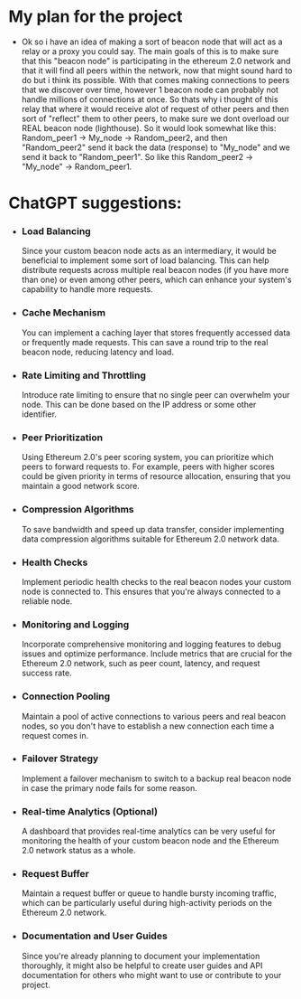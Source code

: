 # My plan for the project

- Ok so i have an idea of making a sort of beacon node that will act as a relay or a proxy you could say. The main goals of this is to make sure that this "beacon node" is participating in the ethereum 2.0 network and that it will find all peers within the network, now that might sound hard to do but i think its possible. With that comes making connections to peers that we discover over time, however 1 beacon node can probably not handle millions of connections at once. So thats why i thought of this relay that where it would receive alot of request of other peers and then sort of "reflect" them to other peers, to make sure we dont overload our REAL beacon node (lighthouse). So it would look somewhat like this: Random_peer1 -> My_node -> Random_peer2, and then "Random_peer2" send it back the data (response) to "My_node" and we send it back to "Random_peer1". So like this Random_peer2 -> "My_node" -> Random_peer1.

# ChatGPT suggestions:

- ### Load Balancing

  Since your custom beacon node acts as an intermediary, it would be beneficial to implement some sort of load balancing. This can help distribute requests across multiple real beacon nodes (if you have more than one) or even among other peers, which can enhance your system's capability to handle more requests.

- ### Cache Mechanism

  You can implement a caching layer that stores frequently accessed data or frequently made requests. This can save a round trip to the real beacon node, reducing latency and load.

- ### Rate Limiting and Throttling

  Introduce rate limiting to ensure that no single peer can overwhelm your node. This can be done based on the IP address or some other identifier.

- ### Peer Prioritization

  Using Ethereum 2.0's peer scoring system, you can prioritize which peers to forward requests to. For example, peers with higher scores could be given priority in terms of resource allocation, ensuring that you maintain a good network score.

- ### Compression Algorithms

  To save bandwidth and speed up data transfer, consider implementing data compression algorithms suitable for Ethereum 2.0 network data.

- ### Health Checks

  Implement periodic health checks to the real beacon nodes your custom node is connected to. This ensures that you're always connected to a reliable node.

- ### Monitoring and Logging

  Incorporate comprehensive monitoring and logging features to debug issues and optimize performance. Include metrics that are crucial for the Ethereum 2.0 network, such as peer count, latency, and request success rate.

- ### Connection Pooling

  Maintain a pool of active connections to various peers and real beacon nodes, so you don't have to establish a new connection each time a request comes in.

- ### Failover Strategy

  Implement a failover mechanism to switch to a backup real beacon node in case the primary node fails for some reason.

- ### Real-time Analytics (Optional)

  A dashboard that provides real-time analytics can be very useful for monitoring the health of your custom beacon node and the Ethereum 2.0 network status as a whole.

- ### Request Buffer

  Maintain a request buffer or queue to handle bursty incoming traffic, which can be particularly useful during high-activity periods on the Ethereum 2.0 network.

- ### Documentation and User Guides
  Since you're already planning to document your implementation thoroughly, it might also be helpful to create user guides and API documentation for others who might want to use or contribute to your project.
